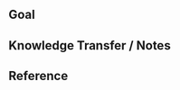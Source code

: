 ## Goal

<!-- Please describe what's the main purpose of this PR -->

## Knowledge Transfer / Notes

<!-- Anything worth sharing? E.g. when introducing new technologies, libraries, design patterns, techniques, best practices or any learnings while working on this change. -->

## Reference

<!-- Anything reference can be placed here -->

